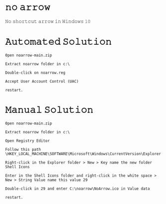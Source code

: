 # 𝚗𝚘 𝚊𝚛𝚛𝚘𝚠
𝙽𝚘 𝚜𝚑𝚘𝚛𝚝𝚌𝚞𝚝 𝚊𝚛𝚛𝚘𝚠 𝚒𝚗 𝚆𝚒𝚗𝚍𝚘𝚠𝚜 𝟷𝟶

# 𝙰𝚞𝚝𝚘𝚖𝚊𝚝𝚎𝚍 𝚂𝚘𝚕𝚞𝚝𝚒𝚘𝚗
	
	𝟶𝚙𝚎𝚗 𝚗𝚘𝚊𝚛𝚛𝚘𝚠-𝚖𝚊𝚒𝚗.𝚣𝚒𝚙
	
	𝙴𝚡𝚝𝚛𝚊𝚌𝚝 𝚗𝚘𝚊𝚛𝚛𝚘𝚠 𝚏𝚘𝚕𝚍𝚎𝚛 𝚒𝚗 𝚌:\
		
	𝙳𝚘𝚞𝚋𝚕𝚎-𝚌𝚕𝚒𝚌𝚔 𝚘𝚗 𝚗𝚘𝚊𝚛𝚛𝚘𝚠.𝚛𝚎𝚐
	
	𝙰𝚌𝚌𝚎𝚙𝚝 𝚄𝚜𝚎𝚛 𝙰𝚌𝚌𝚘𝚞𝚗𝚝 𝙲𝚘𝚗𝚝𝚛𝚘𝚕 (𝚄𝙰𝙲)

	𝚛𝚎𝚜𝚝𝚊𝚛𝚝.
	

# 𝙼𝚊𝚗𝚞𝚊𝚕 𝚂𝚘𝚕𝚞𝚝𝚒𝚘𝚗

	𝟶𝚙𝚎𝚗 𝚗𝚘𝚊𝚛𝚛𝚘𝚠-𝚖𝚊𝚒𝚗.𝚣𝚒𝚙
	
	𝙴𝚡𝚝𝚛𝚊𝚌𝚝 𝚗𝚘𝚊𝚛𝚛𝚘𝚠 𝚏𝚘𝚕𝚍𝚎𝚛 𝚒𝚗 𝚌:\
	
	𝙾𝚙𝚎𝚗 𝚁𝚎𝚐𝚒𝚜𝚝𝚛𝚢 𝙴𝚍𝚒𝚝𝚘𝚛

	𝙵𝚘𝚕𝚕𝚘𝚠 𝚝𝚑𝚒𝚜 𝚙𝚊𝚝𝚑 \𝙷𝙺𝙴𝚈_𝙻𝙾𝙲𝙰𝙻_𝙼𝙰𝙲𝙷𝙸𝙽𝙴\𝚂𝙾𝙵𝚃𝚆𝙰𝚁𝙴\𝙼𝚒𝚌𝚛𝚘𝚜𝚘𝚏𝚝\𝚆𝚒𝚗𝚍𝚘𝚠𝚜\𝙲𝚞𝚛𝚛𝚎𝚗𝚝𝚅𝚎𝚛𝚜𝚒𝚘𝚗\𝙴𝚡𝚙𝚕𝚘𝚛𝚎𝚛

	𝚁𝚒𝚐𝚑𝚝-𝚌𝚕𝚒𝚌𝚔 𝚒𝚗 𝚝𝚑𝚎 𝙴𝚡𝚙𝚕𝚘𝚛𝚎𝚛 𝚏𝚘𝚕𝚍𝚎𝚛 > 𝙽𝚎𝚠 > 𝙺𝚎𝚢 𝚗𝚊𝚖𝚎 𝚝𝚑𝚎 𝚗𝚎𝚠 𝚏𝚘𝚕𝚍𝚎𝚛 𝚂𝚑𝚎𝚕𝚕 𝙸𝚌𝚘𝚗𝚜

	𝙴𝚗𝚝𝚎𝚛 𝚒𝚗 𝚝𝚑𝚎 𝚂𝚑𝚎𝚕𝚕 𝙸𝚌𝚘𝚗𝚜 𝚏𝚘𝚕𝚍𝚎𝚛 𝚊𝚗𝚍 𝚛𝚒𝚐𝚑𝚝-𝚌𝚕𝚒𝚌𝚔 𝚒𝚗 𝚝𝚑𝚎 𝚠𝚑𝚒𝚝𝚎 𝚜𝚙𝚊𝚌𝚎 > 𝙽𝚎𝚠 > 𝚂𝚝𝚛𝚒𝚗𝚐 𝚅𝚊𝚕𝚞𝚎 𝚗𝚊𝚖𝚎 𝚝𝚑𝚒𝚜 𝚟𝚊𝚕𝚞𝚎 𝟸𝟿
	
	𝙳𝚘𝚞𝚋𝚕𝚎-𝚌𝚕𝚒𝚌𝚔 𝚒𝚗 𝟸𝟿 𝚊𝚗𝚍 𝚎𝚗𝚝𝚎𝚛 𝙲:\𝚗𝚘𝚊𝚛𝚛𝚘𝚠\𝙽𝚘𝙰𝚛𝚛𝚘𝚠.𝚒𝚌𝚘 𝚒𝚗 𝚅𝚊𝚕𝚞𝚎 𝚍𝚊𝚝𝚊
 
	𝚛𝚎𝚜𝚝𝚊𝚛𝚝.
